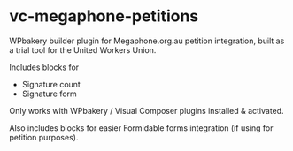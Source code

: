 # vc-megaphone-petitions
WPbakery builder plugin for Megaphone.org.au petition integration, built as a trial tool for the United Workers Union.

Includes blocks for 
- Signature count
- Signature form

Only works with WPbakery / Visual Composer plugins installed & activated.

Also includes blocks for easier Formidable forms integration (if using for petition purposes).
